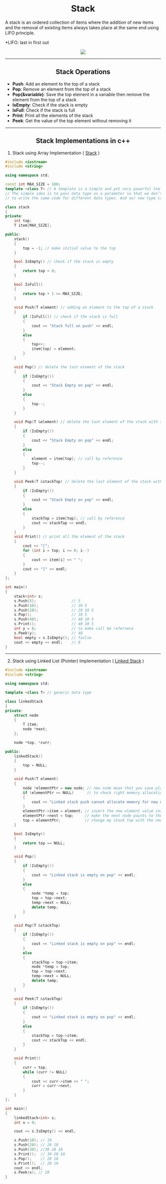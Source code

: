 <h1 align = "center"> Stack </h2>

A stack is an ordered collection of items where the addition of new items and the removal of existing items always takes place at the same end using LIFO principle.

*LIFO: last in first out

<p align="center"> 
    <img src="https://cdn.programiz.com/sites/tutorial2program/files/stack.png">
</p>

--- 

<h2 align = "center"> Stack Operations </h2> 

- **Push**: Add an element to the top of a stack
- **Pop**: Remove an element from the top of a stack
- **Pop(&variable)**: Save the top element in a variable then remove the element from the top of a stack 
- **IsEmpty**: Check if the stack is empty
- **IsFull**: Check if the stack is full
- **Print**: Print all the elements of the stack
- **Peek**: Get the value of the top element without removing it

--- 

<h2 align = "center"> Stack Implementations in c++ </h2>


<a name="ArrayImplementation">

1. Stack using Array Implementation ( [Stack](Stack.cpp) )

</a>

```c++
#include <iostream>
#include <string>

using namespace std;

const int MAX_SIZE = 100;
template <class T> // A template is a simple and yet very powerful tool in C++.
// The simple idea is to pass data type as a parameter so that we don’t need
// to write the same code for different data types. And our new type called T

class stack
{
private:
    int top;
    T item[MAX_SIZE];

public:
    stack()
    {
        top = -1; // make initial value to the top
    }

    bool IsEmpty() // check if the stack is empty
    {
        return top < 0;
    }

    bool IsFull()
    {
        return top + 1 >= MAX_SIZE;
    }
    
    void Push(T element) // adding an element to the top of a stack
    {
        if (IsFull()) // check if the stack is full
        {
            cout << "Stack full on push" << endl;
        }
        else
        {
            top++;
            item[top] = element;
        }
    }

    void Pop() // delete the last element of the stack
    {
        if (IsEmpty())
        {
            cout << "Stack Empty on pop" << endl;
        }
        else
        {
            top--;
        }
    }

    void Pop(T &element) // delete the last element of the stack with saving the deleted element in a variable
    {
        if (IsEmpty())
        {
            cout << "Stack Empty on pop" << endl;
        }
        else
        {
            element = item[top]; // call by reference
            top--;
        }
    }

    void Peek(T &stackTop) // delete the last element of the stack with saving the deleted element in a variable
    {
        if (IsEmpty())
        {
            cout << "Stack Empty on pop" << endl;
        }
        else
        {
            stackTop = item[top]; // call by reference
            cout << stackTop << endl;
        }
    }
    void Print() // print all the element of the stack
    {
        cout << "[";
        for (int i = top; i >= 0; i--)
        {
            cout << item[i] << " ";
        }
        cout << "]" << endl;
    }
};

int main()
{
    stack<int> s;
    s.Push(5);                // 5
    s.Push(10);               // 10 5
    s.Push(20);               // 20 10 5
    s.Pop();                  // 10 5
    s.Push(40);               // 40 10 5
    s.Print();                // 40 10 5
    int y = 0;                // to make call be refernece
    s.Peek(y);                // 40
    bool empty = s.IsEmpty(); // faslse
    cout << empty << endl;    // 0
}
```
--- 

<a name ="PointerImplementation">

2. Stack using Linked List (Pointer) Implementation ( [Linked Stack](LinkedStack.cpp) )

</a>

```c++
#include <iostream>
#include <string>

using namespace std;

template <class T> // generic data type

class linkedStack
{
private:
    struct node
    {
        T item;
        node *next;
    };

    node *top, *curr;

public:
    linkedStack()
    {
        top = NULL;
    }

    void Push(T element)
    {
        node *elementPtr = new node; // new node mean that you save place in memory for data value of type node
        if (elementPtr == NULL)      // to check right memory allocation
        {
            cout << "Linked stack push cannot allocate memory for new node" << endl;
        }
        elementPtr->item = element; // insert the new element value inside the node item
        elementPtr->next = top;     // make the next node points to the top
        top = elementPtr;           // change my stack top with the new position
    }

    bool IsEmpty()
    {
        return top == NULL;
    }

    void Pop()
    {
        if (IsEmpty())
        {
            cout << "Linked stack is empty on pop" << endl;
        }
        else
        {
            node *temp = top;
            top = top->next;
            temp->next = NULL;
            delete temp;
        }
    }

    void Pop(T &stackTop)
    {
        if (IsEmpty())
        {
            cout << "Linked stack is empty on pop" << endl;
        }
        else
        {
            stackTop = top->item;
            node *temp = top;
            top = top->next;
            temp->next = NULL;
            delete temp;
        }
    }

    void Peek(T &stackTop)
    {
        if (IsEmpty())
        {
            cout << "Linked stack is empty on pop" << endl;
        }
        else
        {
            stackTop = top->item;
            cout << stackTop << endl;
        }
    }

    void Print()
    {
        curr = top;
        while (curr != NULL)
        {
            cout << curr->item << " ";
            curr = curr->next;
        }
    }
};

int main()
{
    linkedStack<int> s;
    int x = 0;

    cout << s.IsEmpty() << endl;

    s.Push(10); // 10
    s.Push(20); // 20 10
    s.Push(30); //30 20 10
    s.Print();  // 30 20 10
    s.Pop();    // 20 10
    s.Print();  // 20 10
    cout << endl;
    s.Peek(x); // 20
}
```
